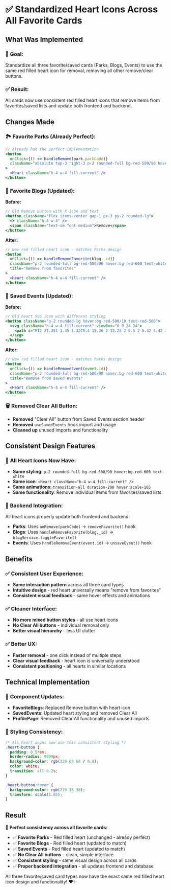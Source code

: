 # ✅ Standardized Heart Icons Across All Favorite Cards

## What Was Implemented

### 🎯 **Goal:**
Standardize all three favorite/saved cards (Parks, Blogs, Events) to use the same red filled heart icon for removal, removing all other remove/clear buttons.

### ✅ **Result:**
All cards now use consistent red filled heart icons that remove items from favorites/saved lists and update both frontend and backend.

## Changes Made

### 🏞️ **Favorite Parks (Already Perfect):**
```jsx
// Already had the perfect implementation
<button
  onClick={() => handleRemove(park.parkCode)}
  className="absolute top-3 right-3 p-2 rounded-full bg-red-500/90 hover:bg-red-600 text-white transition"
>
  <Heart className="h-4 w-4 fill-current" />
</button>
```

### 📝 **Favorite Blogs (Updated):**
**Before:**
```jsx
// Old Remove button with X icon and text
<button className="flex items-center gap-1 px-3 py-2 rounded-lg">
  <X className="h-4 w-4" />
  <span className="text-sm font-medium">Remove</span>
</button>
```

**After:**
```jsx
// New red filled heart icon - matches Parks design
<button
  onClick={() => handleRemoveFavorite(blog._id)}
  className="p-2 rounded-full bg-red-500/90 hover:bg-red-600 text-white transition-all duration-200 hover:scale-105"
  title="Remove from favorites"
>
  <Heart className="h-4 w-4 fill-current" />
</button>
```

### 📅 **Saved Events (Updated):**
**Before:**
```jsx
// Old heart SVG icon with different styling
<button className="p-2 rounded-lg hover:bg-red-500/10 text-red-500">
  <svg className="h-4 w-4 fill-current" viewBox="0 0 24 24">
    <path d="M12 21.35l-1.45-1.32C5.4 15.36 2 12.28 2 8.5 2 5.42 4.42 3 7.5 3c1.74 0 3.41.81 4.5 2.09C13.09 3.81 14.76 3 16.5 3 19.58 3 22 5.42 22 8.5c0 3.78-3.4 6.86-8.55 11.54L12 21.35z"/>
  </svg>
</button>
```

**After:**
```jsx
// New red filled heart icon - matches Parks design
<button
  onClick={() => handleRemoveEvent(event.id)}
  className="p-2 rounded-full bg-red-500/90 hover:bg-red-600 text-white transition-all duration-200 hover:scale-105"
  title="Remove from saved events"
>
  <Heart className="h-4 w-4 fill-current" />
</button>
```

### 🗑️ **Removed Clear All Button:**
- **Removed** "Clear All" button from Saved Events section header
- **Removed** `useSavedEvents` hook import and usage
- **Cleaned up** unused imports and functionality

## Consistent Design Features

### 🎨 **All Heart Icons Now Have:**
- **Same styling**: `p-2 rounded-full bg-red-500/90 hover:bg-red-600 text-white`
- **Same icon**: `<Heart className="h-4 w-4 fill-current" />`
- **Same animations**: `transition-all duration-200 hover:scale-105`
- **Same functionality**: Remove individual items from favorites/saved lists

### 🔄 **Backend Integration:**
All heart icons properly update both frontend and backend:
- **Parks**: Uses `onRemove(parkCode)` → `removeFavorite()` hook
- **Blogs**: Uses `handleRemoveFavorite(blog._id)` → `blogService.toggleFavorite()`
- **Events**: Uses `handleRemoveEvent(event.id)` → `unsaveEvent()` hook

## Benefits

### ✅ **Consistent User Experience:**
- **Same interaction pattern** across all three card types
- **Intuitive design** - red heart universally means "remove from favorites"
- **Consistent visual feedback** - same hover effects and animations

### ✅ **Cleaner Interface:**
- **No more mixed button styles** - all use heart icons
- **No Clear All buttons** - individual removal only
- **Better visual hierarchy** - less UI clutter

### ✅ **Better UX:**
- **Faster removal** - one click instead of multiple steps
- **Clear visual feedback** - heart icon is universally understood
- **Consistent positioning** - all hearts in similar locations

## Technical Implementation

### 🔧 **Component Updates:**
- **FavoriteBlogs**: Replaced Remove button with heart icon
- **SavedEvents**: Updated heart styling and removed Clear All
- **ProfilePage**: Removed Clear All functionality and unused imports

### 🎨 **Styling Consistency:**
```css
/* All heart icons now use this consistent styling */
.heart-button {
  padding: 0.5rem;
  border-radius: 9999px;
  background-color: rgb(239 68 68 / 0.9);
  color: white;
  transition: all 0.2s;
}

.heart-button:hover {
  background-color: rgb(220 38 38);
  transform: scale(1.05);
}
```

## Result

🎉 **Perfect consistency across all favorite cards:**

- ✅ **Favorite Parks** - Red filled heart (unchanged - already perfect)
- ✅ **Favorite Blogs** - Red filled heart (updated to match)
- ✅ **Saved Events** - Red filled heart (updated to match)
- ✅ **No Clear All buttons** - clean, simple interface
- ✅ **Consistent styling** - same visual design across all cards
- ✅ **Proper backend integration** - all updates frontend and database

All three favorite/saved card types now have the exact same red filled heart icon design and functionality! ❤️✨
